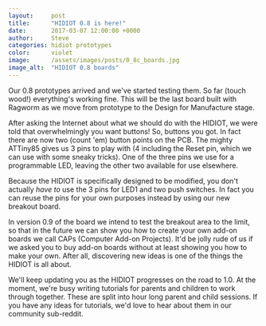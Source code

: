 ```yaml
---
layout:     post
title:      "HIDIOT 0.8 is here!"
date:       2017-03-07 12:00:00 +0000
author:     Steve
categories: hidiot prototypes
color:      violet
image:      /assets/images/posts/0_8c_boards.jpg
image_alt:  "HIDIOT 0.8 boards"
---
```

Our 0.8 prototypes arrived and we've started testing them. So far (touch wood!) everything's working fine. This will be the last board built with Ragworm as we move from prototype to the Design for Manufacture stage.

After asking the Internet about what we should do with the HIDIOT, we were told that overwhelmingly you want buttons! So, buttons you got. In fact there are now two (count 'em) button points on the PCB. The mighty ATTiny85 gives us 3 pins to play with (4 including the Reset pin, which we can use with some sneaky tricks). One of the three pins we use for a programmable LED, leaving the other two available for use elsewhere.

Because the HIDIOT is specifically designed to be modified, you don't actually *have to* use the 3 pins for LED1 and two push switches. In fact you can reuse the pins for your own purposes instead by using our new breakout board.

In version 0.9 of the board we intend to test the breakout area to the limit, so that in the future we can show you how to create your own add-on boards we call CAPs (Computer Add-on Projects). It'd be jolly rude of us if we asked you to buy add-on boards without at least showing you how to make your own. After all, discovering new ideas is one of the things the HIDIOT is all about.

We'll keep updating you as the HIDIOT progresses on the road to 1.0. At the moment, we're busy writing tutorials for parents and children to work through together. These are split into hour long parent and child sessions. If you have any ideas for tutorials, we'd love to hear about them in our community sub-reddit.
